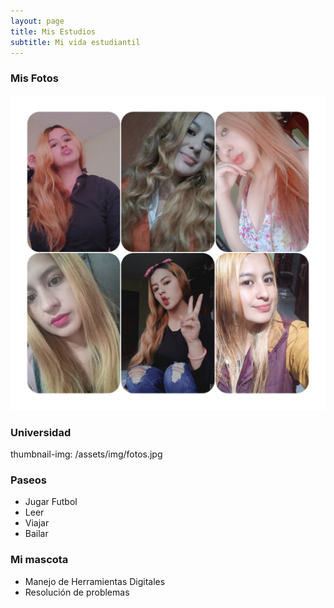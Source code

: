```yaml
---
layout: page
title: Mis Estudios 
subtitle: Mi vida estudiantil   
---
```


### Mis Fotos
<img src="/assets/img/fotos.jpg"> 


### Universidad
thumbnail-img: /assets/img/fotos.jpg

### Paseos
<ul>
<li>Jugar Futbol </li>
<li>Leer</li>
<li>Viajar</li>
<li>Bailar</li>
</ul>

### Mi mascota
<ul>
<li>Manejo de Herramientas Digitales</li>
<li>Resolución de problemas</li>
</ul>



